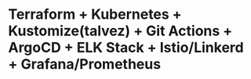 # Terraform + Kubernetes + Kustomize(talvez) + Git Actions + ArgoCD + ELK Stack + Istio/Linkerd + Grafana/Prometheus
